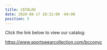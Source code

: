 ```yaml
---
title: CATALOG
date: 2020-08-17 18:31:00 -04:00
position: 5
---
```


Click the link below to view our catalog:

https://www.sportswearcollection.com/bcconyc